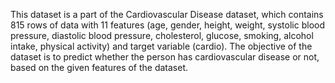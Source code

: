 This dataset is a part of the Cardiovascular Disease dataset, which contains 815
rows of data with 11 features (age, gender, height, weight, systolic blood pressure,
diastolic blood pressure, cholesterol, glucose, smoking, alcohol intake, physical
activity) and target variable (cardio). The objective of the dataset is to predict
whether the person has cardiovascular disease or not, based on the given features
of the dataset.
